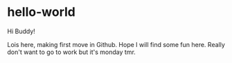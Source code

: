 # hello-world

Hi Buddy!

Lois here, making first move in Github.
Hope I will find some fun here.
Really don't want to go to work but it's monday tmr.
